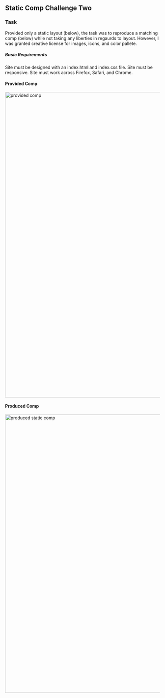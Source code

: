 ## Static Comp Challenge Two

### Task
Provided only a static layout (below), the task was to reproduce a matching comp (below) while not taking any liberties in regaurds to layout. However, I was granted creative license for images, icons, and color pallete.

##### Basic Requirements
Site must be designed with an index.html and index.css file.
Site must be responsive.
Site must work across Firefox, Safari, and Chrome.


#### Provided Comp
<img width="990" alt="provided comp" src="https://cloud.githubusercontent.com/assets/25044263/23151091/9bba6342-f7b5-11e6-8d7e-724771678288.png">

#### Produced Comp
<img width="902" alt="produced static comp" src="https://cloud.githubusercontent.com/assets/25044263/22870704/f781a014-f166-11e6-8379-f493b12f1f6a.png">


